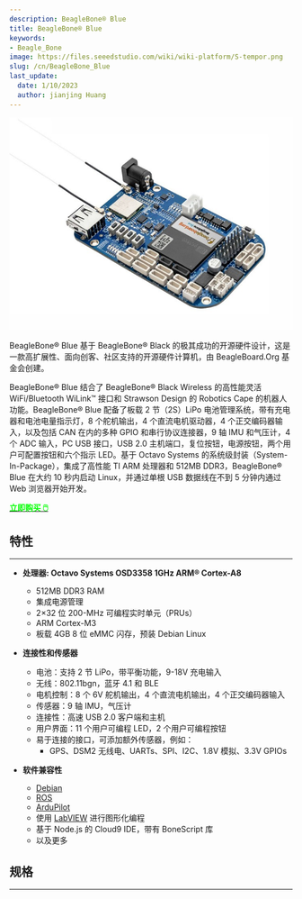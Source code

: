 ```yaml
---
description: BeagleBone® Blue
title: BeagleBone® Blue
keywords:
- Beagle_Bone
image: https://files.seeedstudio.com/wiki/wiki-platform/S-tempor.png
slug: /cn/BeagleBone_Blue
last_update:
  date: 1/10/2023
  author: jianjing Huang
---
```


<div align="center"><img width={1000} src="https://github.com/SeeedDocument/Beaglebone_Blue/raw/master/img/cover.jpg" /></div>

BeagleBone® Blue 基于 BeagleBone® Black 的极其成功的开源硬件设计，这是一款高扩展性、面向创客、社区支持的开源硬件计算机，由 BeagleBoard.Org 基金会创建。

BeagleBone® Blue 结合了 BeagleBone® Black Wireless 的高性能灵活 WiFi/Bluetooth WiLink™ 接口和 Strawson Design 的 Robotics Cape 的机器人功能。BeagleBone® Blue 配备了板载 2 节（2S）LiPo 电池管理系统，带有充电器和电池电量指示灯，8 个舵机输出，4 个直流电机驱动器，4 个正交编码器输入，以及包括 CAN 在内的多种 GPIO 和串行协议连接器，9 轴 IMU 和气压计，4 个 ADC 输入，PC USB 接口，USB 2.0 主机端口，复位按钮，电源按钮，两个用户可配置按钮和六个指示 LED。基于 Octavo Systems 的系统级封装（System-In-Package），集成了高性能 TI ARM 处理器和 512MB DDR3，BeagleBone® Blue 在大约 10 秒内启动 Linux，并通过单根 USB 数据线在不到 5 分钟内通过 Web 浏览器开始开发。

<div class="get_one_now_container" style={{textAlign: 'center'}}>
    <a class="get_one_now_item" href="https://www.seeedstudio.com/BeagleBone-Blue-p-2809.html" target="_blank">
            <strong><span><font color={'FFFFFF'} size={"4"}> 立即购买 🖱️</font></span></strong>
    </a>
</div>

## 特性

----

* **处理器: Octavo Systems OSD3358 1GHz ARM® Cortex-A8**
  * 512MB DDR3 RAM
  * 集成电源管理
  * 2×32 位 200-MHz 可编程实时单元（PRUs）
  * ARM Cortex-M3
  * 板载 4GB 8 位 eMMC 闪存，预装 Debian Linux

* **连接性和传感器**
  * 电池：支持 2 节 LiPo，带平衡功能，9-18V 充电输入
  * 无线：802.11bgn，蓝牙 4.1 和 BLE
  * 电机控制：8 个 6V 舵机输出，4 个直流电机输出，4 个正交编码器输入
  * 传感器：9 轴 IMU，气压计
  * 连接性：高速 USB 2.0 客户端和主机
  * 用户界面：11 个用户可编程 LED，2 个用户可编程按钮
  * 易于连接的接口，可添加额外传感器，例如：
    * GPS、DSM2 无线电、UARTs、SPI、I2C、1.8V 模拟、3.3V GPIOs

* **软件兼容性**
  * [Debian](http://elinux.org/Beagleboard:BeagleBoneBlack_Debian)
  * [ROS](https://dscl.lcsr.jhu.edu/home/courses/me530707_2017_edumip_ros)
  * [ArduPilot](https://github.com/mirkix/ardupilotblue)
  * 使用 [LabVIEW](https://github.com/ktalke12/Labview-MiP) 进行图形化编程
  * 基于 Node.js 的 Cloud9 IDE，带有 BoneScript 库
  * 以及更多

## 规格

----

<div>
  <style type="text/css" dangerouslySetInnerHTML={{__html: "\n.tg  {border-collapse:collapse;border-spacing:0;}\n.tg td{border-color:black;border-style:solid;border-width:1px;font-family:Arial, sans-serif;font-size:14px;\n  overflow:hidden;padding:10px 5px;word-break:normal;}\n.tg th{border-color:black;border-style:solid;border-width:1px;font-family:Arial, sans-serif;font-size:14px;\n  font-weight:normal;overflow:hidden;padding:10px 5px;word-break:normal;}\n.tg .tg-dlfj{background-color:#ffffff;border-color:#000000;color:#000000;font-size:16px;text-align:left;vertical-align:top}\n.tg .tg-l5ls{background-color:#ffffff;border-color:#000000;color:#000000;font-size:16px;font-weight:bold;text-align:center;\n  vertical-align:top}\n.tg .tg-q7v3{background-color:#ffffff;border-color:#000000;color:#000000;font-size:16px;text-align:center;vertical-align:top}\n.tg .tg-14gg{background-color:#ffffff;color:#000000;text-align:left;vertical-align:top}\n.tg .tg-88pu{background-color:#ffffff;color:#000000;font-size:16px;text-align:left;vertical-align:top}\n" }} />
  <table className="tg" style={{tableLayout: 'fixed', width: 824}}>
    <colgroup>
      <col style={{width: 275}} />
      <col style={{width: 252}} />
      <col style={{width: 297}} />
    </colgroup>
    <thead>
      <tr>
        <th className="tg-l5ls">项目</th>
        <th className="tg-l5ls" colSpan={2}>描述</th>
      </tr>
    </thead>
    <tbody>
      <tr>
        <td className="tg-q7v3">处理器<br />(集成在<br />OSD3358 中)</td>
        <td className="tg-dlfj" colSpan={2}>● AM335x 1GHz ARM® Cortex-A8<br />● SGX530 图形加速器<br />● NEON 浮点加速器<br />● 2x PRU 32 位 200MHz 微控制器</td>
      </tr>
      <tr>
        <td className="tg-q7v3">内存</td>
        <td className="tg-dlfj" colSpan={2}>● 512MB DDR3 800MHz RAM（集成在 OSD3358 中）<br />● 板载 4GB 8 位 eMMC 闪存<br />● SD/MMC 连接器用于 microSD</td>
      </tr>
      <tr>
        <td className="tg-q7v3" rowSpan={18}><br /><br /><br /><br /><br /><br /><br /><br /><br /><br /><br /><br /><br />连接性<br /></td>
        <td className="tg-dlfj">高速 USB 2.0 客户端端口</td>
        <td className="tg-14gg">通过 microUSB 访问 USB0，客户端模式</td>
      </tr>
      <tr>
        <td className="tg-dlfj">高速 USB 2.0 主机端口</td>
        <td className="tg-14gg">通过 Type A 插座访问 USB1，500mA LS/FS/HS</td>
      </tr>
      <tr>
        <td className="tg-dlfj" rowSpan={6}><br /><br />WiLink1835 <br />WiFi 802.11 b/g/n 2.4GHz<br />支持以下模式：</td>
        <td className="tg-88pu">2x2 MIMO</td>
      </tr>
      <tr>
        <td className="tg-88pu">AP</td>
      </tr>
      <tr>
        <td className="tg-88pu">SmartConfig</td>
      </tr>
      <tr>
        <td className="tg-88pu">STA</td>
      </tr>
      <tr>
        <td className="tg-88pu">Wi-Fi Direct</td>
      </tr>
      <tr>
        <td className="tg-88pu">基于 802.11s 的 Wi-Fi 网状网络</td>
      </tr>
      <tr>
        <td className="tg-dlfj" rowSpan={3}><br />串行端口<br /></td>
        <td className="tg-14gg">UART0、UART1、UART5 可通过 4 针 JST 连接器访问</td>
      </tr>
      <tr>
        <td className="tg-14gg">UART2 可通过 6 针 JST 连接器访问（EM-506 GPS 风格连接器）</td>
      </tr>
      <tr>
        <td className="tg-14gg">UART4 RX 可通过 3 针 DSM2 连接器访问</td>
      </tr>
      <tr>
        <td className="tg-dlfj" colSpan={2}>WiLink 1835 蓝牙 4.1，支持 BLE</td>
      </tr>
      <tr>
        <td className="tg-dlfj" colSpan={2}>I2C1 可通过 4 针 JST 连接器访问</td>
      </tr>
      <tr>
        <td className="tg-dlfj" colSpan={2}>SPI1 CS0 (S1.1) 和 SPI1 CS1 (S1.2) 可通过 6 针 JST 连接器访问</td>
      </tr>
      <tr>
        <td className="tg-dlfj" colSpan={2}>CAN 可通过 4 针 JST 连接器访问（包括 TCAN1051 CAN 收发器）</td>
      </tr>
      <tr>
        <td className="tg-dlfj" colSpan={2}>8 个 GPIO（GP0 和 GPI1）可通过 6 针 JST 连接器访问</td>
      </tr>
      <tr>
        <td className="tg-dlfj" colSpan={2}>ADC 输入 0 到 3 可通过 6 针 JST 连接器访问</td>
      </tr>
      <tr>
        <td className="tg-dlfj" colSpan={2}>3.3VDC 和 5VDC 电源输出通过 4 针 JST 连接器提供</td>
      </tr>
      <tr>
        <td className="tg-q7v3" rowSpan={3}><br /><br />电源管理</td>
        <td className="tg-dlfj" colSpan={2}>TPS65217C PMIC 与单独的 LDO 一起使用，为系统提供电源（集成在 OSD3358 中）</td>
      </tr>
      <tr>
        <td className="tg-dlfj" colSpan={2}>2 节（2S）LiPo 电池充电器（由 9 – 18VDC DC 插孔供电）：<br />i. 4 个电池电量 LED；<br />ii. 1 个充电器 LED</td>
      </tr>
      <tr>
        <td className="tg-dlfj" colSpan={2}>6VDC 4A 稳压器，用于驱动舵机输出</td>
      </tr>
      <tr>
        <td className="tg-q7v3">调试支持</td>
        <td className="tg-dlfj" colSpan={2}>JTAG 测试点</td>
      </tr>
      <tr>
        <td className="tg-q7v3">电源来源</td>
        <td className="tg-dlfj" colSpan={2}>i. microUSB USB，<br />ii. 2 节（2S）LiPo 电池连接器，<br />iii. 9 - 18VDC DC 插孔</td>
      </tr>
      <tr>
        <td className="tg-q7v3">用户输入/输出</td>
        <td className="tg-dlfj" colSpan={2}>i. 电源按钮；ii. 复位按钮；iii. 启动按钮；iv. 2 个用户可配置按钮；<br />v. 6 个用户可配置 LED；vi. 电源 LED</td>
      </tr>
      <tr>
        <td className="tg-q7v3">电机控制（需要 DC 插孔或 2S 电池供电）</td>
        <td className="tg-dlfj" colSpan={2}>i. 4 个直流电机驱动器，<br />ii. 4 个正交编码器输入，<br />iii. 8 个舵机输出</td>
      </tr>
      <tr>
        <td className="tg-q7v3">传感器<br /></td>
        <td className="tg-dlfj" colSpan={2}>i. 9 轴 IMU，<br />ii. 气压计</td>
      </tr>
    </tbody>
  </table>
</div>

--------

## 应用场景

* 物联网

* 智能家居
* 工业
* 自动化与过程控制
* 人机界面
* 电机控制
* 无人机控制
* 机器人

## 硬件概览

<div align="center"><img width={1000} src="https://github.com/SeeedDocument/Beaglebone_Blue/raw/master/img/Hardware_overviw.png" /></div>

## 入门指南

----

### 准备工作

#### 第一步：更新最新镜像

当您从 Seeed 收到 BeagleBone® Blue 时，镜像已经烧录到板载 eMMC 中。这意味着您可以跳过此步骤。然而，我们强烈建议您更新到最新镜像。

**i.** 点击并从 [beagleboard.org](https://beagleboard.org/latest-images) 下载最新镜像。

:::note
如果您不需要使用图形用户界面 (GUI)，"IoT" 镜像提供了更多的磁盘空间。由于文件较大，下载可能需要 30 分钟或更长时间。
:::

Debian 发行版已为该板提供。您下载的文件将具有 `.img.xz` 扩展名。这是 SD 卡的压缩扇区镜像。

**ii.** 使用 SD 卡读卡器将 SD 卡插入您的 PC 或 MAC。您需要一个容量超过 4G 的 SD 卡。

**iii.** 下载并安装 [Etcher](https://etcher.io/)

点击下载 Etcher，并直接将 ```*.img.xz``` 文件烧录到您的 SD 卡。或者将 ```*.img.xz``` 文件解压为 ```*.img``` 文件，然后使用其他镜像写入工具烧录到 SD 卡。

点击加号图标添加您刚刚下载的镜像，软件会自动选择您插入的 SD 卡。然后点击 Flash! 开始烧录。烧录过程大约需要 20 分钟。

<div align="center"><img width={1000} src="https://github.com/SeeedDocument/Respeaker_V2/raw/master/img/v2-flash-sd.png" /></div>

然后弹出 SD 卡并将其插入您的 BeagleBone® Blue。

#### 第二步：供电和启动

使用 Micro-USB 数据线将 BeagleBone® Blue 连接到您的电脑。

<div align="center"><img width={1000} src="https://github.com/SeeedDocument/Beaglebone_Blue/raw/master/img/connect.jpg" /></div>

:::caution
请轻轻插入 USB 数据线，否则可能会损坏接口。请使用内部有 4 根线的 USB 数据线，2 根线的 USB 数据线无法传输数据。如果您不确定手头的数据线是否符合要求，可以点击此处购买。如果您想使用 BeagleBone® Blue 的电机控制模块，通过 USB 端口供电不足，您需要使用 DC-DC 端口或 2S 电池。
:::

您会看到电源 (PWR 或 ON) LED 稳定亮起。大约一分钟后，您应该会看到其他 LED 按默认配置开始闪烁。

* USR0 通常在启动时配置为以心跳模式闪烁
* USR1 通常在启动时配置为在 SD (microSD) 卡访问期间亮起
* USR2 通常在启动时配置为在 CPU 活动期间亮起
* USR3 通常在启动时配置为在 eMMC 访问期间亮起
* WIFI LED 通常在启动时配置为在连接到 WiFi 网络时亮起 (仅限 BeagleBone® Blue)

使用最新镜像时，您的操作系统应该不再需要安装驱动程序即可通过 USB 网络访问 BeagleBone。如果您使用的是较旧的镜像、较旧的操作系统或需要额外的驱动程序以通过串口访问较旧的板，以下是旧驱动程序的链接。

<div>
  <style type="text/css" dangerouslySetInnerHTML={{__html: "\n.tg  {border-collapse:collapse;border-spacing:0;}\n.tg td{border-color:black;border-style:solid;border-width:1px;font-family:Arial, sans-serif;font-size:14px;\n  overflow:hidden;padding:10px 5px;word-break:normal;}\n.tg th{border-color:black;border-style:solid;border-width:1px;font-family:Arial, sans-serif;font-size:14px;\n  font-weight:normal;overflow:hidden;padding:10px 5px;word-break:normal;}\n.tg .tg-gvcd{background-color:#ffffff;border-color:#000000;color:#000000;text-align:left;vertical-align:top}\n.tg .tg-l0dh{background-color:#ffffff;border-color:#000000;color:#000000;text-align:center;text-decoration:underline;\n  vertical-align:top}\n.tg .tg-v0nz{background-color:#ffffff;border-color:#000000;color:#000000;text-align:center;vertical-align:top}\n.tg .tg-wzu8{background-color:#ffffff;border-color:#000000;color:#000000;font-weight:bold;text-align:center;vertical-align:top}\n" }} />
  <table className="tg" style={{tableLayout: 'fixed', width: 826}}>
    <colgroup>
      <col style={{width: 148}} />
      <col style={{width: 155}} />
      <col style={{width: 523}} />
    </colgroup>
    <thead>
      <tr>
        <th className="tg-wzu8">操作系统</th>
        <th className="tg-wzu8">USB 驱动程序</th>
        <th className="tg-wzu8">备注</th>
      </tr>
    </thead>
    <tbody>
      <tr>
        <td className="tg-v0nz">Windows <br />(64 位)</td>
        <td className="tg-l0dh"><a href="https://beagleboard.org/static/Drivers/Windows/BONE_D64.exe" target="_blank" rel="noopener noreferrer">64 位安装程序</a><br /></td>
        <td className="tg-gvcd" rowSpan={2}>如果不确定，请先尝试 64 位安装程序。<br /><br />● Windows 驱动程序认证警告可能会弹出两到三次。点击 "忽略"、"安装" 或 "运行"<br />● 要检查您运行的是 32 位还是 64 位 Windows，请参见此处<a href="https://support.microsoft.com/kb/827218" target="_blank" rel="noopener noreferrer">链接</a>。<br />● 在没有最新服务版本的系统上，您可能会遇到错误 (0xc000007b)。在这种情况下，请点击此处安装并重试。<br />● 您可能需要重启 Windows。<br />● 这些驱动程序已测试可在 Windows 10 上运行。</td>
      </tr>
      <tr>
        <td className="tg-v0nz">Windows <br />(32 位)</td>
        <td className="tg-l0dh"><a href="https://beagleboard.org/static/Drivers/Windows/BONE_DRV.exe" target="_blank" rel="noopener noreferrer">32 位安装程序</a><br /></td>
      </tr>
      <tr>
        <td className="tg-v0nz">Mac OS X<br /></td>
        <td className="tg-v0nz"> <a href="https://beagleboard.org/static/Drivers/MacOSX/RNDIS/HoRNDIS.pkg" target="_blank" rel="noopener noreferrer">网络</a> <a href="https://beagleboard.org/static/Drivers/MacOSX/FTDI/EnergiaFTDIDrivers2.2.18.pkg" target="_blank" rel="noopener noreferrer">串口</a></td>
        <td className="tg-gvcd">安装网络和串口驱动程序。</td>
      </tr>
      <tr>
        <td className="tg-v0nz">Linux</td>
        <td className="tg-l0dh"><a href="https://beagleboard.org/static/Drivers/Linux/FTDI/mkudevrule.sh" target="_blank" rel="noopener noreferrer">mkudevrule.sh</a></td>
        <td className="tg-gvcd">无需安装驱动程序，但您可能会发现一些 udev 规则有用。</td>
      </tr>
    </tbody>
  </table>
</div>

#### 第三步：浏览 Beagle

使用 Chrome 或 Firefox 浏览器（Internet Explorer 不支持），访问运行在开发板上的 Web 服务器。它将加载一个展示页面，显示开发板的功能。使用键盘上的箭头键导航展示页面。

启动完成后，您的电脑上应该会显示一个网络适配器。您可以点击进入 [Cloud 9 IDE](http://beaglebone.local:3000/)。

<div align="center"><img width={1000} src="https://github.com/SeeedDocument/Beaglebone_Blue/raw/master/img/cloud9.png" /></div>

#### 第四步：连接 WiFi

打开一个新的终端，然后输入以下命令：

```
root@beaglebone:/var/lib/cloud9# connmanctl
connmanctl> enable wifi
Enabled wifi
connmanctl> tether wifi disable
Error disabling wifi tethering: Already disabled
connmanctl> scan wifi
Scan completed for wifi
connmanctl> services
*AO seeed                wifi_f45eabf743ad_7365656564_managed_psk
    CHAIHUOMAKERS        wifi_f45eabf743ad_4348414948554f4d414b455253_managed_psk
    DIRECT-99-HP DeskJet 4670 series wifi_f45eabf743ad_4449524543542d39392d4850204465736b4a6574203436373020736572696573_managed_psk
    mostfun-5bf7         wifi_f45eabf743ad_6d6f737466756e2d35626637_managed_psk
    DIRECT-TNDESKTOP-71PTKLKmsXO wifi_f45eabf743ad_4449524543542d544e4445534b544f502d373150544b4c4b6d73584f_managed_psk
    HPKJ                 wifi_f45eabf743ad_48504b4a_managed_psk
    ChinaNet-yTGy        wifi_f45eabf743ad_4368696e614e65742d79544779_managed_psk
    GPKJ1                wifi_f45eabf743ad_47504b4a31_managed_psk
    GUMO                 wifi_f45eabf743ad_47554d4f_managed_psk
    jdsfkf               wifi_f45eabf743ad_6a6473666b66_managed_psk
connmanctl> agent on
Agent registered
connmanctl> connect wifi_f45eabf743ad_7365656564_managed_psk
Error /net/connman/service/wifi_f45eabf743ad_7365656564_managed_psk: Already connected
connmanctl> quit
root@beaglebone:/var/lib/cloud9# ifconfig wlan0
wlan0     Link encap:Ethernet  HWaddr f4:5e:ab:f7:43:ad  
          inet addr:192.168.199.145  Bcast:192.168.199.255  Mask:255.255.255.0
          inet6 addr: fe80::f65e:abff:fef7:43ad/64 Scope:Link
          UP BROADCAST RUNNING MULTICAST DYNAMIC  MTU:1500  Metric:1
          RX packets:8920 errors:0 dropped:0 overruns:0 frame:0
          TX packets:3531 errors:0 dropped:0 overruns:0 carrier:0
          collisions:0 txqueuelen:1000
          RX bytes:1166820 (1.1 MiB)  TX bytes:3352208 (3.1 MiB)

root@beaglebone:/var/lib/cloud9#
```

当您输入 ```ifconfig wlan0``` 并看到类似于 192.168.199.145 的互联网地址时，恭喜您，已经成功连接到 WiFi。

当 BeagleBone® Blue 连接到互联网后，我们强烈建议您使用以下命令更新您的 BeagleBone® Blue：

```
sudo apt-get update
sudo apt-get upgrade
```

更新可能需要较长时间，但这是值得的。

### 示例 1：LED 闪烁

这是一个 JavaScript 示例。

点击 Cloud9 IDE 顶部右上角的 **File->New File->** 按钮。

:::注意
创建文件后，请不要忘记保存文件，同时添加文件类型。
:::

复制以下代码并点击 **Run**：

```
var b = require('bonescript');

var state = b.LOW;

b.pinMode("USR0", b.OUTPUT);
b.pinMode("USR1", b.OUTPUT);
b.pinMode("USR2", b.OUTPUT);
b.pinMode("USR3", b.OUTPUT);
setInterval(toggle, 1000);

function toggle() {
    if(state == b.LOW) state = b.HIGH;
    else state = b.LOW;
    b.digitalWrite("USR2", state);
}
```

然后您将看到 USER2 LED 闪烁。

### 示例 2：使用 GPIO 控制 Grove-LED

**步骤 1.** 请准备以下部件：

| BeagleBone® Blue | Grove - LED 插座套件 | Grove 转接线（6针） |
|--------------|-------------|-------|
|<div align="center"><img width={1000} src="https://github.com/SeeedDocument/Beaglebone_Blue/raw/master/img/cover_icon.jpg" /></div>|<div align="center"><img width={1000} src="https://github.com/SeeedDocument/Beaglebone_Blue/raw/master/img/Grove-White-LED-p-2016.jpeg" /></div>|<div align="center"><img width={1000} src="https://github.com/SeeedDocument/Beaglebone_Blue/raw/master/img/Grove_4pin.jpg" /></div>|
|[立即购买](https://www.seeedstudio.com/BeagleBone-Blue-p-2809.html)|[立即购买](https://www.seeedstudio.com/Grove-Green-LED-p-1144.html)|[立即购买](https://www.seeedstudio.com/Grove-Universal-4-Pin-to-Beaglebone-Blue-6-Pin-Female-JST%2FSH-Conversion-Cable-%2810-pcs-pack%29-p-3027.html)|

**步骤 2.** 将 LED 插座套件连接到 BeagleBone® Blue 的 6 针 **GPIO** 接口。

<div align="center"><img width={1000} src="https://github.com/SeeedDocument/Beaglebone_Blue/raw/master/img/LED.jpg" /></div>

**步骤 3.** 在 Cloud9 IDE 中打开一个新的终端，将以下代码输入到终端中：

```
cd /sys/class/gpio
echo 49 >export
cd gpio49
echo out >direction
while sleep 1;
do echo 0 >value;
sleep 1;
echo 1 >value;
done
```

现在您将看到 LED 以心跳模式闪烁。

### 示例 3：使用 UART 控制 Grove-GPS

**步骤 1.** 请准备以下部件：

| BeagleBone® Blue | Grove - GPS 模块 | Grove 转接线（4针） |
|--------------|-------------|-------|
|<div align="center"><img width={1000} src="https://github.com/SeeedDocument/Beaglebone_Blue/raw/master/img/cover_icon.jpg" /></div>|<div align="center"><img width={1000} src="https://github.com/SeeedDocument/Beaglebone_Blue/raw/master/img/Grove-GPS.jpg" /></div>|<div align="center"><img width={1000} src="https://github.com/SeeedDocument/Beaglebone_Blue/raw/master/img/Grove_4pin.jpg" /></div>|
|[立即购买](https://www.seeedstudio.com/BeagleBone-Blue-p-2809.html)|[立即购买](https://www.seeedstudio.com/grove-gps-p-959.html)|[立即购买](https://www.seeedstudio.com/category/Grove-Universal-4-Pin-to-Beaglebone-Blue-4-Pin-Female-JST-SH-Conversion-Cable-(10-pcs-pack)-p-3026.html)|

**步骤 2.** 将 Grove-GPS 传感器连接到 BeagleBone® Blue 的 4 针 **UART1** 接口。

<div align="center"><img width={1000} src="https://github.com/SeeedDocument/Beaglebone_Blue/raw/master/img/GPS_hARD.jpg" /></div>

**步骤 3.** 在 Cloud9 IDE 中打开一个新的终端，在该终端中输入以下代码。

```
apt install tio
tio /dev/ttyO1 -b 9600
```

然后，您将在终端中看到 GPS 信息，如下图所示。

<div align="center"><img width={1000} src="https://github.com/SeeedDocument/Beaglebone_Blue/raw/master/img/GPS.png" /></div>

### 示例 4 使用 Grove-数字光传感器的 I2C 接口

**步骤 1.** 请准备以下部件清单中的物品。

| BeagleBone® Blue | Grove - LED 插座套件 | Grove 转接线（4针） |
|--------------|-------------|-------|
|<div align="center"><img width={1000} src="https://github.com/SeeedDocument/Beaglebone_Blue/raw/master/img/cover_icon.jpg" /></div>|<div align="center"><img width={1000} src="https://github.com/SeeedDocument/Beaglebone_Blue/raw/master/img/Digital_Light_Sensor.jpg" /></div>|<div align="center"><img width={1000} src="https://github.com/SeeedDocument/Beaglebone_Blue/raw/master/img/Grove_4pin.jpg" /></div>|
|[立即购买](https://www.seeedstudio.com/BeagleBone-Blue-p-2809.html)|[立即购买](https://www.seeedstudio.com/Grove-Digital-Light-Sensor-p-1281.html)|[立即购买](https://www.seeedstudio.com/category/Grove-Universal-4-Pin-to-Beaglebone-Blue-4-Pin-Female-JST-SH-Conversion-Cable-(10-pcs-pack)-p-3026.html)|

**步骤 2.** 将 Grove-数字光传感器连接到 BeagleBone® Blue 的 4 针 **I2C** 接口。

<div align="center"><img width={1000} src="https://github.com/SeeedDocument/Beaglebone_Blue/raw/master/img/Digital_light.jpg" /></div>

**步骤 3.** 在 Cloud9 IDE 中打开一个新的终端，在该终端中输入以下代码。

```
cd /sys/bus/i2c/devices/i2c-1;
echo tsl2561 0x29 >new_device;
watch -n0 cat 1-0029/iio\:device0/in_illuminance0_input

```

然后，您将获得光照值，如下图所示。

<div align="center"><img width={1000} src="https://github.com/SeeedDocument/Beaglebone_Blue/raw/master/img/Digital_520.png" /></div>

## Grove 兼容性列表

Grove 是一种模块化、标准化连接器原型系统。Grove 采用积木式方法来组装电子设备。与基于跳线或焊接的系统相比，它更容易连接、实验和构建，并简化了学习系统，但不会简化到过于简单的程度。市场上的一些其他原型系统将复杂度降低到积木的水平。这种方式可以学到一些好东西，但 Grove 系统允许您构建真正的系统。它需要一些学习和专业知识来连接设备。

以下是与 BeagleBone® Blue 配合良好的 Grove 模块列表。

<div>
  <style type="text/css" dangerouslySetInnerHTML={{__html: "\n.tg  {border-collapse:collapse;border-spacing:0;}\n.tg td{border-color:black;border-style:solid;border-width:1px;font-family:Arial, sans-serif;font-size:14px;\n  overflow:hidden;padding:10px 5px;word-break:normal;}\n.tg th{border-color:black;border-style:solid;border-width:1px;font-family:Arial, sans-serif;font-size:14px;\n  font-weight:normal;overflow:hidden;padding:10px 5px;word-break:normal;}\n.tg .tg-fhi2{background-color:#ffffff;color:#000000;font-size:20px;font-weight:bold;text-align:center;vertical-align:top}\n.tg .tg-366q{background-color:#ffffff;color:#000000;font-size:18px;text-align:center;vertical-align:top}\n" }} />
  <table className="tg">
    <thead>
      <tr>
        <th className="tg-fhi2">SKU</th>
        <th className="tg-fhi2">项目</th>
        <th className="tg-fhi2">I/O 类型</th>
        <th className="tg-fhi2">工作电压</th>
      </tr>
    </thead>
    <tbody>
      <tr>
        <td className="tg-366q">101020017</td>
        <td className="tg-366q">Grove - 旋转角度传感器</td>
        <td className="tg-366q">模拟</td>
        <td className="tg-366q">可在 1.8V 工作</td>
      </tr>
      <tr>
        <td className="tg-366q">101020048</td>
        <td className="tg-366q">Grove - 旋转角度传感器(P)</td>
        <td className="tg-366q">模拟</td>
        <td className="tg-366q">可在 1.8V 工作</td>
      </tr>
      <tr>
        <td className="tg-366q">101020036</td>
        <td className="tg-366q">Grove - 滑动电位器</td>
        <td className="tg-366q">模拟</td>
        <td className="tg-366q">可在 1.8V 工作</td>
      </tr>
      <tr>
        <td className="tg-366q">101020031</td>
        <td className="tg-366q">Grove - 压电振动传感器</td>
        <td className="tg-366q">模拟</td>
        <td className="tg-366q">可在 1.8V 工作</td>
      </tr>
      <tr>
        <td className="tg-366q">101020003</td>
        <td className="tg-366q">Grove - 按钮</td>
        <td className="tg-366q">数字</td>
        <td className="tg-366q">3.3V</td>
      </tr>
      <tr>
        <td className="tg-366q">111020000</td>
        <td className="tg-366q">Grove - 按钮(P)</td>
        <td className="tg-366q">数字</td>
        <td className="tg-366q">3.3V</td>
      </tr>
      <tr>
        <td className="tg-366q">111020001</td>
        <td className="tg-366q">Grove - 编码器</td>
        <td className="tg-366q">数字</td>
        <td className="tg-366q">3.3V</td>
      </tr>
      <tr>
        <td className="tg-366q">101020004</td>
        <td className="tg-366q">Grove - 开关(P)</td>
        <td className="tg-366q">数字</td>
        <td className="tg-366q">3.3V</td>
      </tr>
      <tr>
        <td className="tg-366q">101020025</td>
        <td className="tg-366q">Grove - 倾斜开关</td>
        <td className="tg-366q">数字</td>
        <td className="tg-366q">3.3V</td>
      </tr>
      <tr>
        <td className="tg-366q">101020018</td>
        <td className="tg-366q">Grove - 水传感器</td>
        <td className="tg-366q">数字</td>
        <td className="tg-366q">3.3V</td>
      </tr>
      <tr>
        <td className="tg-366q">101020005</td>
        <td className="tg-366q">Grove - 碰撞传感器</td>
        <td className="tg-366q">数字</td>
        <td className="tg-366q">3.3V</td>
      </tr>
      <tr>
        <td className="tg-366q">103020030</td>
        <td className="tg-366q">Grove - 鼠标编码器</td>
        <td className="tg-366q">数字</td>
        <td className="tg-366q">3.3V</td>
      </tr>
      <tr>
        <td className="tg-366q">104030007</td>
        <td className="tg-366q">Grove - 绿色 LED</td>
        <td className="tg-366q">数字</td>
        <td className="tg-366q">3.3V</td>
      </tr>
      <tr>
        <td className="tg-366q">104030005</td>
        <td className="tg-366q">Grove - 红色 LED</td>
        <td className="tg-366q">数字</td>
        <td className="tg-366q">3.3V</td>
      </tr>
      <tr>
        <td className="tg-366q">101020172</td>
        <td className="tg-366q">Grove - 线路探测器 v1.1</td>
        <td className="tg-366q">数字</td>
        <td className="tg-366q">3.3V</td>
      </tr>
      <tr>
        <td className="tg-366q">101020018</td>
        <td className="tg-366q">Grove - 水传感器</td>
        <td className="tg-366q">数字</td>
        <td className="tg-366q">3.3V</td>
      </tr>
      <tr>
        <td className="tg-366q">101020019</td>
        <td className="tg-366q">Grove - 温湿度传感器 Pro</td>
        <td className="tg-366q">数字</td>
        <td className="tg-366q">3.3V</td>
      </tr>
      <tr>
        <td className="tg-366q">101020020</td>
        <td className="tg-366q">Grove - PIR 动作传感器</td>
        <td className="tg-366q">数字</td>
        <td className="tg-366q">3.3V</td>
      </tr>
      <tr>
        <td className="tg-366q">101020052</td>
        <td className="tg-366q">Grove - GSR 传感器</td>
        <td className="tg-366q">数字</td>
        <td className="tg-366q">3.3V</td>
      </tr>
      <tr>
        <td className="tg-366q">101020175</td>
        <td className="tg-366q">Grove - 红外距离中断器 v1.2</td>
        <td className="tg-366q">数字</td>
        <td className="tg-366q">3.3V</td>
      </tr>
      <tr>
        <td className="tg-366q">101020033</td>
        <td className="tg-366q">Grove - 耳夹心率传感器</td>
        <td className="tg-366q">数字</td>
        <td className="tg-366q">3.3V</td>
      </tr>
      <tr>
        <td className="tg-366q">101020037</td>
        <td className="tg-366q">Grove - 触摸传感器</td>
        <td className="tg-366q">数字</td>
        <td className="tg-366q">3.3V</td>
      </tr>
      <tr>
        <td className="tg-366q">101020030</td>
        <td className="tg-366q">Grove - 数字光传感器</td>
        <td className="tg-366q">数字</td>
        <td className="tg-366q">3.3V</td>
      </tr>
      <tr>
        <td className="tg-366q">101020232</td>
        <td className="tg-366q">Grove - 语音识别器 v1.0</td>
        <td className="tg-366q">数字</td>
        <td className="tg-366q">3.3V</td>
      </tr>
      <tr>
        <td className="tg-366q">101020005</td>
        <td className="tg-366q">Grove - 碰撞传感器</td>
        <td className="tg-366q">数字</td>
        <td className="tg-366q">3.3V</td>
      </tr>
      <tr>
        <td className="tg-366q">105020005</td>
        <td className="tg-366q">Grove - EL 驱动器</td>
        <td className="tg-366q">数字</td>
        <td className="tg-366q">3.3V</td>
      </tr>
      <tr>
        <td className="tg-366q">104030009</td>
        <td className="tg-366q">Grove - 白色 LED</td>
        <td className="tg-366q">数字</td>
        <td className="tg-366q">3.3V</td>
      </tr>
      <tr>
        <td className="tg-366q">104030010</td>
        <td className="tg-366q">Grove - 蓝色 LED</td>
        <td className="tg-366q">数字</td>
        <td className="tg-366q">3.3V</td>
      </tr>
      <tr>
        <td className="tg-366q">104030005</td>
        <td className="tg-366q">Grove - 红色 LED</td>
        <td className="tg-366q">数字</td>
        <td className="tg-366q">3.3V</td>
      </tr>
      <tr>
        <td className="tg-366q">104030007</td>
        <td className="tg-366q">Grove - 绿色 LED</td>
        <td className="tg-366q">数字</td>
        <td className="tg-366q">3.3V</td>
      </tr>
      <tr>
        <td className="tg-366q">104030014</td>
        <td className="tg-366q">Grove - 多色闪烁 LED (5mm)</td>
        <td className="tg-366q">数字</td>
        <td className="tg-366q">3.3V</td>
      </tr>
      <tr>
        <td className="tg-366q">104020001</td>
        <td className="tg-366q">Grove - 可变色 LED</td>
        <td className="tg-366q">数字</td>
        <td className="tg-366q">3.3V</td>
      </tr>
      <tr>
        <td className="tg-366q">104020005</td>
        <td className="tg-366q">Grove - LED 串灯</td>
        <td className="tg-366q">数字</td>
        <td className="tg-366q">3.3V</td>
      </tr>
      <tr>
        <td className="tg-366q">104020048</td>
        <td className="tg-366q">Grove - 可链式 RGB LED v2.0</td>
        <td className="tg-366q">数字</td>
        <td className="tg-366q">3.3V</td>
      </tr>
      <tr>
        <td className="tg-366q">101020004</td>
        <td className="tg-366q">Grove - 开关(P)</td>
        <td className="tg-366q">数字</td>
        <td className="tg-366q">3.3V</td>
      </tr>
      <tr>
        <td className="tg-366q">111020000</td>
        <td className="tg-366q">Grove - 按钮(P)</td>
        <td className="tg-366q">数字</td>
        <td className="tg-366q">3.3V</td>
      </tr>
      <tr>
        <td className="tg-366q">101020003</td>
        <td className="tg-366q">Grove - 按钮</td>
        <td className="tg-366q">数字</td>
        <td className="tg-366q">3.3V</td>
      </tr>
      <tr>
        <td className="tg-366q">101020038</td>
        <td className="tg-366q">Grove - 磁性开关</td>
        <td className="tg-366q">数字</td>
        <td className="tg-366q">3.3V</td>
      </tr>
      <tr>
        <td className="tg-366q">101020025</td>
        <td className="tg-366q">Grove - 倾斜开关</td>
        <td className="tg-366q">数字</td>
        <td className="tg-366q">3.3V</td>
      </tr>
      <tr>
        <td className="tg-366q">103020005</td>
        <td className="tg-366q">Grove - 继电器</td>
        <td className="tg-366q">数字</td>
        <td className="tg-366q">3.3V</td>
      </tr>
      <tr>
        <td className="tg-366q">107020000</td>
        <td className="tg-366q">Grove - 蜂鸣器</td>
        <td className="tg-366q">数字</td>
        <td className="tg-366q">3.3V</td>
      </tr>
      <tr>
        <td className="tg-366q">103020014</td>
        <td className="tg-366q">Grove - 干簧继电器</td>
        <td className="tg-366q">数字</td>
        <td className="tg-366q">3.3V</td>
      </tr>
      <tr>
        <td className="tg-366q">105020003</td>
        <td className="tg-366q">Grove - 振动电机</td>
        <td className="tg-366q">数字</td>
        <td className="tg-366q">3.3V</td>
      </tr>
      <tr>
        <td className="tg-366q">108020021</td>
        <td className="tg-366q">Grove - 迷你风扇 v1.1</td>
        <td className="tg-366q">数字</td>
        <td className="tg-366q">3.3V</td>
      </tr>
      <tr>
        <td className="tg-366q">103020004</td>
        <td className="tg-366q">Grove - 固态继电器</td>
        <td className="tg-366q">数字</td>
        <td className="tg-366q">3.3V</td>
      </tr>
      <tr>
        <td className="tg-366q">103020007</td>
        <td className="tg-366q">Grove - 螺丝端子</td>
        <td className="tg-366q">数字</td>
        <td className="tg-366q">3.3V</td>
      </tr>
      <tr>
        <td className="tg-366q">103020008</td>
        <td className="tg-366q">Grove - MOSFET</td>
        <td className="tg-366q">数字</td>
        <td className="tg-366q">3.3V</td>
      </tr>
      <tr>
        <td className="tg-366q">101020212</td>
        <td className="tg-366q">Grove - 温湿度传感器(SHT31)</td>
        <td className="tg-366q">I2C</td>
        <td className="tg-366q">3.3V</td>
      </tr>
      <tr>
        <td className="tg-366q">101020192</td>
        <td className="tg-366q">Grove - 气压传感器 (BMP280)</td>
        <td className="tg-366q">I2C</td>
        <td className="tg-366q">3.3V</td>
      </tr>
      <tr>
        <td className="tg-366q">101020080</td>
        <td className="tg-366q">Grove - IMU 9DOF v2.0</td>
        <td className="tg-366q">I2C</td>
        <td className="tg-366q">3.3V</td>
      </tr>
      <tr>
        <td className="tg-366q">101020054</td>
        <td className="tg-366q">Grove - 三轴数字加速度计(±16g)</td>
        <td className="tg-366q">I2C</td>
        <td className="tg-366q">3.3V</td>
      </tr>
      <tr>
        <td className="tg-366q">101020252</td>
        <td className="tg-366q">Grove - IMU 10DOF v2.0</td>
        <td className="tg-366q">I2C</td>
        <td className="tg-366q">3.3V</td>
      </tr>
      <tr>
        <td className="tg-366q">101020193</td>
        <td className="tg-366q">Grove - 气压传感器(BME280)</td>
        <td className="tg-366q">I2C</td>
        <td className="tg-366q">3.3V</td>
      </tr>
      <tr>
        <td className="tg-366q">101020082</td>
        <td className="tg-366q">Grove - 带外壳的指夹心率传感器</td>
        <td className="tg-366q">I2C</td>
        <td className="tg-366q">3.3V</td>
      </tr>
      <tr>
        <td className="tg-366q">101020050</td>
        <td className="tg-366q">Grove - 三轴数字陀螺仪</td>
        <td className="tg-366q">I2C</td>
        <td className="tg-366q">3.3V</td>
      </tr>
      <tr>
        <td className="tg-366q">103020024</td>
        <td className="tg-366q">Grove - 指夹心率传感器</td>
        <td className="tg-366q">I2C</td>
        <td className="tg-366q">3.3V</td>
      </tr>
      <tr>
        <td className="tg-366q">101020081</td>
        <td className="tg-366q">Grove - 六轴加速度计&amp;指南针 v2.0</td>
        <td className="tg-366q">I2C</td>
        <td className="tg-366q">3.3V</td>
      </tr>
      <tr>
        <td className="tg-366q">101020071</td>
        <td className="tg-366q">Grove - 三轴数字加速度计(±400g)</td>
        <td className="tg-366q">I2C</td>
        <td className="tg-366q">3.3V</td>
      </tr>
      <tr>
        <td className="tg-366q">104030008</td>
        <td className="tg-366q">Grove - OLED 显示屏 0.96''</td>
        <td className="tg-366q">I2C</td>
        <td className="tg-366q">3.3V</td>
      </tr>
      <tr>
        <td className="tg-366q">104030011</td>
        <td className="tg-366q">Grove - OLED 显示屏 1.12''</td>
        <td className="tg-366q">I2C</td>
        <td className="tg-366q">3.3V</td>
      </tr>
      <tr>
        <td className="tg-366q">103020006</td>
        <td className="tg-366q">Grove - I2C 集线器</td>
        <td className="tg-366q">I2C</td>
        <td className="tg-366q">3.3V</td>
      </tr>
      <tr>
        <td className="tg-366q">103020013</td>
        <td className="tg-366q">Grove - I2C ADC</td>
        <td className="tg-366q">I2C</td>
        <td className="tg-366q">3.3V</td>
      </tr>
      <tr>
        <td className="tg-366q">113020003</td>
        <td className="tg-366q">Grove - GPS</td>
        <td className="tg-366q">UART</td>
        <td className="tg-366q">3.3V</td>
      </tr>
    </tbody>
  </table>
</div>

## 常见问题解答 (FAQs)

请点击此处查看所有 BeagleBone® Blue 的常见问题解答。

## 在线原理图查看器

<div className="altium-ecad-viewer" data-project-src="https://github.com/SeeedDocument/Beaglebone_Blue/raw/master/BeagleBone_Blue_eagle-file.zip" style={{borderRadius: '0px 0px 4px 4px', height: 500, borderStyle: 'solid', borderWidth: 1, borderColor: 'rgb(241, 241, 241)', overflow: 'hidden', maxWidth: 1280, maxHeight: 700, boxSizing: 'border-box'}}>
</div>

## 资源

-----

* **[原理图]** [BeagleBone® Blue 原理图](https://github.com/SeeedDocument/Beaglebone_Blue/raw/master/BeagleBone_Blue_eagle-file.zip)
* **[Grove]** [BeagleBone® Blue Grove 兼容性列表.xlsx](https://github.com/SeeedDocument/Beaglebone_Blue/raw/master/res/Beaglebone%20Blue%20Grove%20Compatibility%20List.xlsx)
* **[更多阅读]** [BeagleBoard 主页面](http://beagleboard.org/)
* **[更多阅读]** [BeagleBoard 入门指南](http://beagleboard.org/getting-started)
* **[更多阅读]** [故障排除](http://beagleboard.org/getting-started#troubleshooting)
* **[更多阅读]** [硬件文档](http://beagleboard.org/getting-started#hardware)
* **[更多阅读]** [BeagleBoard 项目](http://beagleboard.org/project)

## 技术支持与产品讨论

感谢您选择我们的产品！我们致力于为您提供多种支持，确保您使用我们的产品时体验顺畅。我们提供多种沟通渠道，以满足不同的偏好和需求。

<div class="button_tech_support_container">
<a href="https://forum.seeedstudio.com/" class="button_forum"></a> 
<a href="https://www.seeedstudio.com/contacts" class="button_email"></a>
</div>

<div class="button_tech_support_container">
<a href="https://discord.gg/eWkprNDMU7" class="button_discord"></a> 
<a href="https://github.com/Seeed-Studio/wiki-documents/discussions/69" class="button_discussion"></a>
</div>